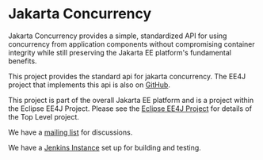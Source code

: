 # Jakarta Concurrency
Jakarta Concurrency provides a simple, standardized API for using concurrency from application components without compromising container integrity while still preserving the Jakarta EE platform's fundamental benefits.

This project provides the standard api for jakarta concurrency. The EE4J project that implements this api is also on [GitHub](https://github.com/eclipse-ee4j/concurrency-ri).

This project is part of the overall Jakarta EE platform and is a project within the Eclipse EE4J Project. Please see the [Eclipse EE4J Project](https://projects.eclipse.org/projects/ee4j) for details of the Top Level project.

We have a [mailing list](https://accounts.eclipse.org/mailing-list/cu-dev) for discussions.

We have a [Jenkins Instance](https://jenkins.eclipse.org/cu/) set up for building and testing.




